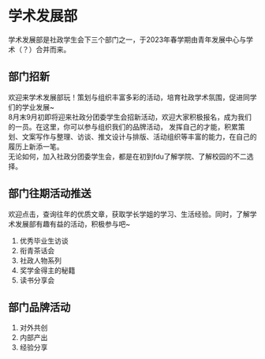 # 学术发展部
学术发展部是社政学生会下三个部门之一，于2023年春学期由青年发展中心与学术（？）合并而来。

## 部门招新
欢迎来学术发展部玩！策划与组织丰富多彩的活动，培育社政学术氛围，促进同学们的学业发展~  
8月末9月初即将迎来社政分团委学生会招新活动，欢迎大家积极报名，成为我们的一员。在这里，你可以参与组织我们的品牌活动，
发挥自己的才能，积累策划、文案写作与整理、访谈、推文设计与排版、活动组织等丰富的能力，在自己的履历上新添一笔。  
无论如何，加入社政分团委学生会，都是在初到fdu了解学院、了解校园的不二选择。

## 部门往期活动推送
欢迎点击，查询往年的优质文章，获取学长学姐的学习、生活经验。同时，了解学术发展部有趣有益的活动，积极参与吧~  
1. 优秀毕业生访谈
2. 衔青茶话会 
3. 社政人物系列
4. 奖学金得主的秘籍
5. 读书分享会

## 部门品牌活动
1. 对外共创
2. 内部产出
3. 经验分享